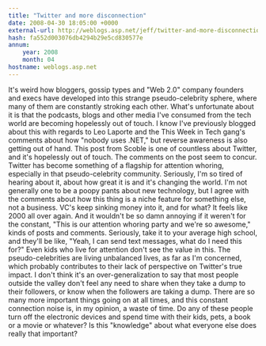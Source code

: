 ```yaml
---
title: "Twitter and more disconnection"
date: 2008-04-30 18:05:00 +0000
external-url: http://weblogs.asp.net/jeff/twitter-and-more-disconnection
hash: fa552d003076db4294b29e5cd830577e
annum:
    year: 2008
    month: 04
hostname: weblogs.asp.net
---
```


It's weird how bloggers, gossip types and
"Web 2.0" company founders and execs have developed into this strange
pseudo-celebrity sphere, where many of them are constantly stroking
each other. What's unfortunate about it is that the podcasts, blogs and
other media I've consumed from the tech world are becoming hopelessly
out of touch.
I know I've previously blogged about this with regards to Leo Laporte and the This Week in Tech gang's comments about how "nobody uses .NET," but reverse awareness is also getting out of hand. This post from Scoble is one of countless about Twitter,
and it's hopelessly out of touch. The comments on the post seem to
concur. Twitter has become something of a flagship for attention
whoring, especially in that pseudo-celebrity community. Seriously, I'm
so tired of hearing about it, about how great it is and it's changing
the world.
I'm not generally one to be a poopy pants about new
technology, but I agree with the comments about how this thing is a
niche feature for something else, not a business. VC's keep sinking
money into it, and for what? It feels like 2000 all over again.
And
it wouldn't be so damn annoying if it weren't for the constant, "This
is our attention whoring party and we're so awesome," kinds of posts
and comments. Seriously, take it to your average high school, and
they'll be like, "Yeah, I can send text messages, what do I need this
for?" Even kids who live for attention don't see the value in this.
The
pseudo-celebrities are living unbalanced lives, as far as I'm
concerned, which probably contributes to their lack of perspective on
Twitter's true impact. I don't think it's an over-generalization to say
that most people outside the valley don't feel any need to share when
they take a dump to their followers, or know when the followers are
taking a dump. There are so many more important things going on at all
times, and this constant connection noise is, in my opinion, a waste of
time.
Do any of these people turn off the electronic devices and
spend time with their kids, pets, a book or a movie or whatever? Is
this "knowledge" about what everyone else does really that important?
